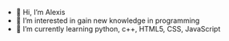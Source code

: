 - 👋 Hi, I’m Alexis
- 👀 I’m interested in gain new knowledge in programming
- 🌱 I’m currently learning python, c++, HTML5, CSS, JavaScript


<!---
kevinalexis42/kevinalexis42 is a ✨ special ✨ repository because its `README.md` (this file) appears on your GitHub profile.
You can click the Preview link to take a look at your changes.
--->
